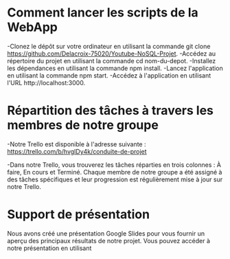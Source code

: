 # Comment lancer les scripts de la WebApp

  -Clonez le dépôt sur votre ordinateur en utilisant la commande git clone https://github.com/Delacroix-75020/Youtube-NoSQL-Projet.
  -Accédez au répertoire du projet en utilisant la commande cd nom-du-depot.
  -Installez les dépendances en utilisant la commande npm install.
  -Lancez l'application en utilisant la commande npm start.
  -Accédez à l'application en utilisant l'URL http://localhost:3000.

# Répartition des tâches à travers les membres de notre groupe

  -Notre Trello est disponible à l'adresse suivante : https://trello.com/b/hvgIDy4k/conduite-de-projet

  -Dans notre Trello, vous trouverez les tâches réparties en trois colonnes : À faire, En cours et Terminé. Chaque membre de notre groupe a été assigné à des tâches            spécifiques et leur progression est régulièrement mise à jour sur notre Trello.

# Support de présentation

  Nous avons créé une présentation Google Slides pour vous fournir un aperçu des principaux résultats de notre projet. Vous pouvez accéder à notre présentation en         utilisant 
